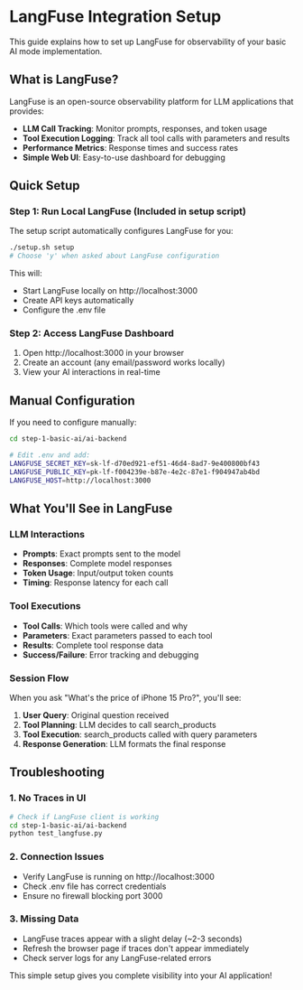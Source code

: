 # LangFuse Integration Setup

This guide explains how to set up LangFuse for observability of your basic AI mode implementation.

## What is LangFuse?

LangFuse is an open-source observability platform for LLM applications that provides:

- **LLM Call Tracking**: Monitor prompts, responses, and token usage
- **Tool Execution Logging**: Track all tool calls with parameters and results
- **Performance Metrics**: Response times and success rates
- **Simple Web UI**: Easy-to-use dashboard for debugging

## Quick Setup

### Step 1: Run Local LangFuse (Included in setup script)

The setup script automatically configures LangFuse for you:

```bash
./setup.sh setup
# Choose 'y' when asked about LangFuse configuration
```

This will:
- Start LangFuse locally on http://localhost:3000
- Create API keys automatically 
- Configure the .env file

### Step 2: Access LangFuse Dashboard

1. Open http://localhost:3000 in your browser
2. Create an account (any email/password works locally)
3. View your AI interactions in real-time

## Manual Configuration

If you need to configure manually:

```bash
cd step-1-basic-ai/ai-backend

# Edit .env and add:
LANGFUSE_SECRET_KEY=sk-lf-d70ed921-ef51-46d4-8ad7-9e400800bf43
LANGFUSE_PUBLIC_KEY=pk-lf-f004239e-b87e-4e2c-87e1-f904947ab4bd
LANGFUSE_HOST=http://localhost:3000
```

## What You'll See in LangFuse

### LLM Interactions
- **Prompts**: Exact prompts sent to the model
- **Responses**: Complete model responses  
- **Token Usage**: Input/output token counts
- **Timing**: Response latency for each call

### Tool Executions
- **Tool Calls**: Which tools were called and why
- **Parameters**: Exact parameters passed to each tool
- **Results**: Complete tool response data
- **Success/Failure**: Error tracking and debugging

### Session Flow
When you ask "What's the price of iPhone 15 Pro?", you'll see:

1. **User Query**: Original question received
2. **Tool Planning**: LLM decides to call search_products
3. **Tool Execution**: search_products called with query parameters
4. **Response Generation**: LLM formats the final response

## Troubleshooting

### 1. No Traces in UI
```bash
# Check if LangFuse client is working
cd step-1-basic-ai/ai-backend
python test_langfuse.py
```

### 2. Connection Issues
- Verify LangFuse is running on http://localhost:3000
- Check .env file has correct credentials
- Ensure no firewall blocking port 3000

### 3. Missing Data
- LangFuse traces appear with a slight delay (~2-3 seconds)
- Refresh the browser page if traces don't appear immediately
- Check server logs for any LangFuse-related errors

This simple setup gives you complete visibility into your AI application!